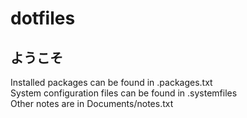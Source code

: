 # dotfiles
## ようこそ<br/>
Installed packages can be found in .packages.txt<br/>
System configuration files can be found in .systemfiles<br/>
Other notes are in Documents/notes.txt
